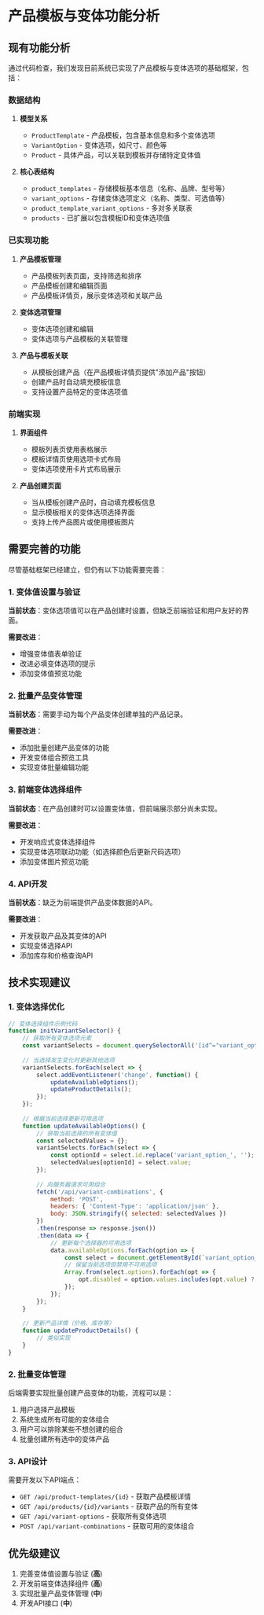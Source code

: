 # 产品模板与变体功能分析

## 现有功能分析

通过代码检查，我们发现目前系统已实现了产品模板与变体选项的基础框架，包括：

### 数据结构

1. **模型关系**
   - `ProductTemplate` - 产品模板，包含基本信息和多个变体选项
   - `VariantOption` - 变体选项，如尺寸、颜色等
   - `Product` - 具体产品，可以关联到模板并存储特定变体值

2. **核心表结构**
   - `product_templates` - 存储模板基本信息（名称、品牌、型号等）
   - `variant_options` - 存储变体选项定义（名称、类型、可选值等）
   - `product_template_variant_options` - 多对多关联表
   - `products` - 已扩展以包含模板ID和变体选项值

### 已实现功能

1. **产品模板管理**
   - 产品模板列表页面，支持筛选和排序
   - 产品模板创建和编辑页面
   - 产品模板详情页，展示变体选项和关联产品

2. **变体选项管理**
   - 变体选项创建和编辑
   - 变体选项与产品模板的关联管理

3. **产品与模板关联**
   - 从模板创建产品（在产品模板详情页提供"添加产品"按钮）
   - 创建产品时自动填充模板信息
   - 支持设置产品特定的变体选项值

### 前端实现

1. **界面组件**
   - 模板列表页使用表格展示
   - 模板详情页使用选项卡式布局
   - 变体选项使用卡片式布局展示

2. **产品创建页面**
   - 当从模板创建产品时，自动填充模板信息
   - 显示模板相关的变体选项选择界面
   - 支持上传产品图片或使用模板图片

## 需要完善的功能

尽管基础框架已经建立，但仍有以下功能需要完善：

### 1. 变体值设置与验证

**当前状态**：变体选项值可以在产品创建时设置，但缺乏前端验证和用户友好的界面。

**需要改进**：
- 增强变体值表单验证
- 改进必填变体选项的提示
- 添加变体值预览功能

### 2. 批量产品变体管理

**当前状态**：需要手动为每个产品变体创建单独的产品记录。

**需要改进**：
- 添加批量创建产品变体的功能
- 开发变体组合预览工具
- 实现变体批量编辑功能

### 3. 前端变体选择组件

**当前状态**：在产品创建时可以设置变体值，但前端展示部分尚未实现。

**需要改进**：
- 开发响应式变体选择组件
- 实现变体选项联动功能（如选择颜色后更新尺码选项）
- 添加变体图片预览功能

### 4. API开发

**当前状态**：缺乏为前端提供产品变体数据的API。

**需要改进**：
- 开发获取产品及其变体的API
- 实现变体选择API
- 添加库存和价格查询API

## 技术实现建议

### 1. 变体选择优化

```javascript
// 变体选择组件示例代码
function initVariantSelector() {
    // 获取所有变体选项元素
    const variantSelects = document.querySelectorAll('[id^="variant_option_"]');
    
    // 当选择发生变化时更新其他选项
    variantSelects.forEach(select => {
        select.addEventListener('change', function() {
            updateAvailableOptions();
            updateProductDetails();
        });
    });
    
    // 根据当前选择更新可用选项
    function updateAvailableOptions() {
        // 获取当前选择的所有变体值
        const selectedValues = {};
        variantSelects.forEach(select => {
            const optionId = select.id.replace('variant_option_', '');
            selectedValues[optionId] = select.value;
        });
        
        // 向服务器请求可用组合
        fetch('/api/variant-combinations', {
            method: 'POST',
            headers: { 'Content-Type': 'application/json' },
            body: JSON.stringify({ selected: selectedValues })
        })
        .then(response => response.json())
        .then(data => {
            // 更新每个选择器的可用选项
            data.availableOptions.forEach(option => {
                const select = document.getElementById(`variant_option_${option.id}`);
                // 保留当前选项但禁用不可用选项
                Array.from(select.options).forEach(opt => {
                    opt.disabled = option.values.includes(opt.value) ? false : true;
                });
            });
        });
    }
    
    // 更新产品详情（价格、库存等）
    function updateProductDetails() {
        // 类似实现
    }
}
```

### 2. 批量变体管理

后端需要实现批量创建产品变体的功能，流程可以是：

1. 用户选择产品模板
2. 系统生成所有可能的变体组合
3. 用户可以排除某些不想创建的组合
4. 批量创建所有选中的变体产品

### 3. API设计

需要开发以下API端点：

- `GET /api/product-templates/{id}` - 获取产品模板详情
- `GET /api/products/{id}/variants` - 获取产品的所有变体
- `GET /api/variant-options` - 获取所有变体选项
- `POST /api/variant-combinations` - 获取可用的变体组合

## 优先级建议

1. 完善变体值设置与验证 (**高**)
2. 开发前端变体选择组件 (**高**)
3. 实现批量产品变体管理 (**中**)
4. 开发API接口 (**中**) 